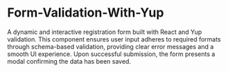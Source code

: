 # Form-Validation-With-Yup
A dynamic and interactive registration form built with React and Yup validation. This component ensures user input adheres to required formats through schema-based validation, providing clear error messages and a smooth UI experience. Upon successful submission, the form presents a modal confirming the data has been saved.
